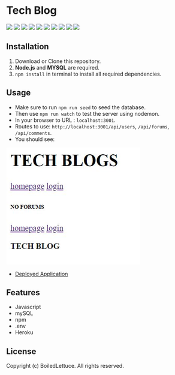 # Tech Blog
<img src="https://img.shields.io/github/repo-size/BoiledLettuce/Tech-Blog" />
<img src="https://img.shields.io/github/languages/top/BoiledLettuce/Tech-Blog"  />
<img src="https://img.shields.io/github/issues/BoiledLettuce/Tech-Blog" />
<img src="https://img.shields.io/github/last-commit/BoiledLettuce/Tech-Blog" >
<!-- <a href="https://github.com/BoiledLettuce"><img src="https://img.shields.io/github/followers/BoiledLettuce?style=social" target="_blank" /></a>
<a href="https://twitter.com/DonaldTrump"> -->
<!-- <img alt="Twitter: DonaldTrump" src="https://img.shields.io/twitter/follow/DonaldTrump.svg?style=social" target="_blank" /> -->
<img src="https://img.shields.io/badge/javascript-yellow" />
<img src="https://img.shields.io/badge/express-orange" />
<img src="https://img.shields.io/badge/sequelize-blue"  />
<img src="https://img.shields.io/badge/handlebars-red"  />
<img src="https://img.shields.io/badge/mySQL-blue"  />
<img src="https://img.shields.io/badge/dotenv-green" />

## Installation

1. Download or Clone this repository.
2. **Node.js** and **MYSQL** are required.
3. `npm install` in terminal to install all required dependencies.

## Usage

* Make sure to run `npm run seed` to seed the database.
* Then use `npm run watch` to test the server using nodemon.
* In your browser to URL : `localhost:3001`.
* Routes to use: `http://localhost:3001/api/users`, `/api/forums`, `/api/comments`.
* You should see: 

![Preview Image](./Assets/Preview.JPG)

* [Deployed Application](https://mysterious-escarpment-12213.herokuapp.com/)

## Features

* Javascript
* mySQL
* npm
* .env
* Heroku

## License

Copyright (c) BoiledLettuce. All rights reserved.